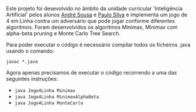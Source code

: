 Este projeto foi desevolvido no âmbito da unidade curricular 'Inteligência Artificial' pelos alunos [André Sousa](https://github.com/anfisou) e [Paulo Silva](https://github.com/Panda-Hacks) e implementa um jogo de 4 em Linha contra um adversário que pode jogar conforme diferentes algoritmos. Foram desenvolvidos os algoritmos Minimax, Minimax com alpha-beta pruning e Monte Carlo Tree Search.

Para poder executar o código é necessário compilar todos os ficheiros .java usando o comando:
```
javac *.java
```

Agora apenas precisamos de executar o código recorrendo a uma das seguintes instruções:
- ```java Jogo4Linha Minimax ```
- ```java Jogo4Linha MinimaxAlphaBeta ```
- ```java Jogo4Linha MonteCarlo ```
